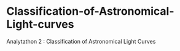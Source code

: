 # Classification-of-Astronomical-Light-curves
Analytathon 2 : Classification of Astronomical Light Curves
